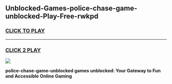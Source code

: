 
## Unblocked-Games-police-chase-game-unblocked-Play-Free-rwkpd
<h3>
<a href="https://premium76.site?title=police-chase-game-unblocked&ref=19M">CLICK TO PLAY</a></h3>
<hr>

<h3>
<a href="https://premium76.site?title=police-chase-game-unblocked&ref=19M">CLICK 2 PLAY</a>
  
</h3>

<a href="https://premium76.site?title=police-chase-game-unblocked&ref=19M"><img src="https://clearcache.store/games.png"></a>


**police-chase-game-unblocked games unblocked: Your Gateway to Fun and Accessible Online Gaming**
